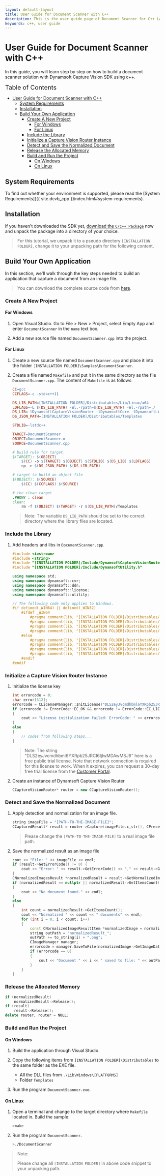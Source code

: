 ```yaml
---
layout: default-layout
title: User Guide for Document Scanner with C++
description: This is the user guide page of Document Scanner for C++ Language.
keywords: c++, user guide
---
```


# User Guide for Document Scanner with C++

In this guide, you will learn step by step on how to build a document scanner solution with Dynamsoft Capture Vision SDK using c++.

<span style="font-size:20px">Table of Contents</span>

- [User Guide for Document Scanner with C++](#user-guide-for-document-scanner-with-c)
  - [System Requirements](#system-requirements)
  - [Installation](#installation)
  - [Build Your Own Application](#build-your-own-application)
    - [Create A New Project](#create-a-new-project)
      - [For Windows](#for-windows)
      - [For Linux](#for-linux)
    - [Include the Library](#include-the-library)
    - [Initialize a Capture Vision Router Instance](#initialize-a-capture-vision-router-instance)
    - [Detect and Save the Normalized Document](#detect-and-save-the-normalized-document)
    - [Release the Allocated Memory](#release-the-allocated-memory)
    - [Build and Run the Project](#build-and-run-the-project)
      - [On Windows](#on-windows)
      - [On Linux](#on-linux)

## System Requirements

To find out whether your environment is supported, please read the [System Requirements]({{ site.dcvb_cpp }}index.html#system-requirements).

## Installation

If you haven't downloaded the SDK yet, <a href="https://download2.dynamsoft.com/dcv/dynamsoft-capture-vision-cpp-2.4.2000.241009.zip" target="_blank">download the `C/C++ Package`</a> now and unpack the package into a directory of your choice.

> For this tutorial, we unpack it to a pseudo directory `[INSTALLATION FOLDER]`, change it to your unpacking path for the following content.

## Build Your Own Application

In this section, we'll walk through the key steps needed to build an application that capture a document from an image file.

>You can download the complete source code from [here](https://github.com/Dynamsoft/capture-vision-cpp-samples/tree/main/Samples/DocumentScanner).

### Create A New Project

#### For Windows

1. Open Visual Studio. Go to File > New > Project, select Empty App and enter `DocumentScanner` in the `name` text box.

2. Add a new source file named `DocumentScanner.cpp` into the project.

#### For Linux

1. Create a new source file named `DocumentScanner.cpp` and place it into the folder `[INSTALLATION FOLDER]\Samples\DocumentScanner`.

2. Create a file named `Makefile` and put it in the same directory as the file `DocumentScanner.cpp`. The content of `Makefile` is as follows:

    ```makefile
    CC=gcc
    CCFLAGS=-c -std=c++11

    DS_LIB_PATH=[INSTALLATION FOLDER]/Distributables/Lib/Linux/x64
    LDFLAGS=-L $(DS_LIB_PATH) -Wl,-rpath=$(DS_LIB_PATH) -Wl,-rpath=./
    DS_LIB=-lDynamsoftCaptureVisionRouter -lDynamsoftCore -lDynamsoftLicense -lDynamsoftUtility
    DS_JSON_PATH=[INSTALLATION FOLDER]/Distributables/Templates

    STDLIB=-lstdc++

    TARGET=DocumentScanner
    OBJECT=DocumentScanner.o
    SOURCE=DocumentScanner.cpp

    # build rule for target.
    $(TARGET): $(OBJECT)
        $(CC) -o $(TARGET) $(OBJECT) $(STDLIB) $(DS_LIB) $(LDFLAGS)
        cp -r $(DS_JSON_PATH) $(DS_LIB_PATH)

    # target to build an object file
    $(OBJECT): $(SOURCE)
        $(CC) $(CCFLAGS) $(SOURCE)

    # the clean target
    .PHONY : clean
    clean: 
        rm -f $(OBJECT) $(TARGET) -r $(DS_LIB_PATH)/Templates
    ```

    >Note: The variable `DS_LIB_PATH` should be set to the correct directory where the library files are located. 

### Include the Library

1. Add headers and libs in `DocumentScanner.cpp`.

    ```cpp
    #include <iostream>
    #include <string>
    #include "[INSTALLATION FOLDER]/Include/DynamsoftCaptureVisionRouter.h"
    #include "[INSTALLATION FOLDER]/Include/DynamsoftUtility.h"

    using namespace std;
    using namespace dynamsoft::cvr;
    using namespace dynamsoft::ddn;
    using namespace dynamsoft::license;
    using namespace dynamsoft::utility;

    // The following code only applies to Windows.
    #if defined(_WIN64) || defined(_WIN32)
        #ifdef _WIN64
            #pragma comment(lib, "[INSTALLATION FOLDER]/Distributables/Lib/Windows/x64/DynamsoftCaptureVisionRouterx64.lib")
            #pragma comment(lib, "[INSTALLATION FOLDER]/Distributables/Lib/Windows/x64/DynamsoftCorex64.lib")
            #pragma comment(lib, "[INSTALLATION FOLDER]/Distributables/Lib/Windows/x64/DynamsoftLicensex64.lib")
            #pragma comment(lib, "[INSTALLATION FOLDER]/Distributables/Lib/Windows/x64/DynamsoftUtilityx64.lib")
        #else
            #pragma comment(lib, "[INSTALLATION FOLDER]/Distributables/Lib/Windows/x86/DynamsoftCaptureVisionRouterx86.lib")
            #pragma comment(lib, "[INSTALLATION FOLDER]/Distributables/Lib/Windows/x86/DynamsoftCorex86.lib")
            #pragma comment(lib, "[INSTALLATION FOLDER]/Distributables/Lib/Windows/x86/DynamsoftLicensex86.lib")
            #pragma comment(lib, "[INSTALLATION FOLDER]/Distributables/Lib/Windows/x86/DynamsoftUtilityx86.lib")
        #endif
    #endif
    ```

### Initialize a Capture Vision Router Instance

1. Initialize the license key

    ```cpp
    int errorcode = 0;
    char error[512];
    errorcode = CLicenseManager::InitLicense("DLS2eyJvcmdhbml6YXRpb25JRCI6IjIwMDAwMSJ9", error, 512);
    if (errorcode != ErrorCode::EC_OK && errorcode != ErrorCode::EC_LICENSE_CACHE_USED)
    {
        cout << "License initialization failed: ErrorCode: " << errorcode << ", ErrorString: " << error << endl;
    }
    else
    {
        // codes from following steps...
    }
    ```

    >Note:
    > The string "DLS2eyJvcmdhbml6YXRpb25JRCI6IjIwMDAwMSJ9" here is a free public trial license. Note that network connection is required for this license to work. When it expires, you can request a 30-day free trial license from the <a href="https://www.dynamsoft.com/customer/license/trialLicense?utm_source=guide&product=dcv&package=c_cpp" target="_blank">Customer Portal</a>.

2. Create an instance of Dynamsoft Capture Vision Router

    ```cpp
    CCaptureVisionRouter* router = new CCaptureVisionRouter();
    ```

### Detect and Save the Normalized Document

1. Apply detection and normalization for an image file.

    ```cpp
    string imageFile = "[PATH-TO-THE-IMAGE-FILE]";
    CCapturedResult* result = router->Capture(imageFile.c_str(), CPresetTemplate::PT_DETECT_AND_NORMALIZE_DOCUMENT);
    ```

    > Please change the `[PATH-TO-THE-IMAGE-FILE]` to a real image file path.

2. Save the normalized result as an image file

    ```cpp
    cout << "File: " << imageFile << endl;
    if (result->GetErrorCode() != 0) {
        cout << "Error: " << result->GetErrorCode() << "," << result->GetErrorString() << endl;
    }
    CNormalizedImagesResult *normalizedResult = result->GetNormalizedImagesResult();
    if (normalizedResult == nullptr || normalizedResult->GetItemsCount() == 0)
    {
        cout << "No document found." << endl;
    }
    else
    {
        int count = normalizedResult->GetItemsCount();
        cout << "Normalized " << count << " documents" << endl;
        for (int i = 0; i < count; i++)
        {
            const CNormalizedImageResultItem *normalizedImage = normalizedResult->GetItem(i);
            string outPath = "normalizedResult_";
            outPath += to_string(i) + ".png";
            CImageManager manager;
            errorcode = manager.SaveToFile(normalizedImage->GetImageData(), outPath.c_str());
            if (errorcode == 0)
            {
                cout << "Document " << i << " saved to file: " << outPath << endl;
            }
        }
    }
    ```

### Release the Allocated Memory

```cpp
if (normalizedResult)
	normalizedResult->Release();
if (result)
	result->Release();
delete router, router = NULL;   
```

### Build and Run the Project

#### On Windows

1. Build the application through Visual Studio.

2. Copy the following items from `[INSTALLATION FOLDER]\Distributables` to the same folder as the EXE file. 
   
   - All the DLL files from `.\Lib\Windows\[PLATFORMS]`
   - Folder `Templates`

3. Run the program `DocumentScanner.exe`.

#### On Linux

1. Open a terminal and change to the target directory where `Makefile` located in. Build the sample:

    ```sh
    >make
    ```

2. Run the program `DocumentScanner`.

    ```sh
    >./DocumentScanner
    ```


> Note:
> 
> Please change all `[INSTALLATION FOLDER]` in above code snippet to your unpacking path.
